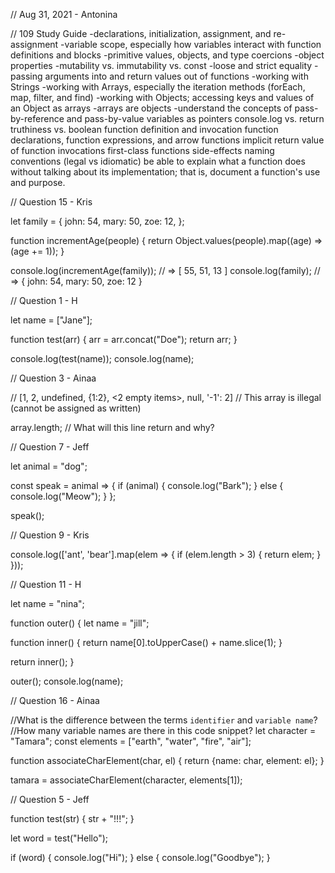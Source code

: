 // Aug 31, 2021 - Antonina

// 109 Study Guide
  -declarations, initialization, assignment, and re-assignment
  -variable scope, especially how variables interact with function definitions and blocks
  -primitive values, objects, and type coercions
  -object properties
  -mutability vs. immutability vs. const
  -loose and strict equality
  -passing arguments into and return values out of functions
  -working with Strings
  -working with Arrays, especially the iteration methods (forEach, map, filter, and find)
  -working with Objects; accessing keys and values of an Object as arrays
  -arrays are objects
  -understand the concepts of pass-by-reference and pass-by-value
variables as pointers
console.log vs. return
truthiness vs. boolean
function definition and invocation
function declarations, function expressions, and arrow functions
implicit return value of function invocations
first-class functions
side-effects
naming conventions (legal vs idiomatic)
be able to explain what a function does without talking about its implementation; that is, document a function's use and purpose.


// Question 15 - Kris

let family = {
  john: 54,
  mary: 50,
  zoe: 12,
};

function incrementAge(people) {
  return Object.values(people).map((age) => (age += 1));
}

console.log(incrementAge(family)); // => [ 55, 51, 13 ]
console.log(family); // => { john: 54, mary: 50, zoe: 12 }

// Question 1 - H

let name = ["Jane"];

function test(arr) {
  arr = arr.concat("Doe");
  return arr;
}

console.log(test(name));
console.log(name);

// Question 3 - Ainaa

// [1, 2, undefined, {1:2}, <2 empty items>, null, '-1': 2]
// This array is illegal (cannot be assigned as written)

array.length; // What will this line return and why?

// Question 7 - Jeff

let animal = "dog";

const speak = animal => {
  if (animal) {
    console.log("Bark");
  } else {
    console.log("Meow");
  }
};

speak();

// Question 9 - Kris

console.log(['ant', 'bear'].map(elem => {
  if (elem.length > 3) { return elem; }
}));

// Question 11 - H

let name = "nina";

function outer() {
  let name = "jill";

  function inner() {
    return name[0].toUpperCase() + name.slice(1);
  }

  return inner();
}

outer();
console.log(name);

// Question 16 - Ainaa

//What is the difference between the terms `identifier` and `variable name`?
//How many variable names are there in this code snippet?
let character = "Tamara";
const elements = ["earth", "water", "fire", "air"];

function associateCharElement(char, el) {
  return {name: char, element: el};
}

tamara = associateCharElement(character, elements[1]);

// Question 5 - Jeff

function test(str) {
  str + "!!!";
}

let word = test("Hello");

if (word) {
  console.log("Hi");
} else {
  console.log("Goodbye");
}



